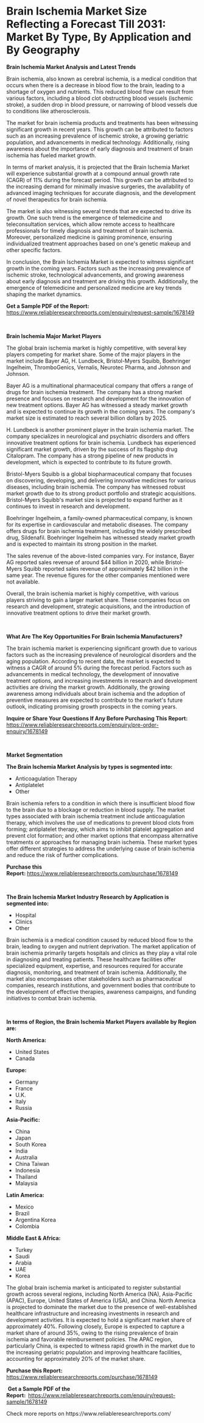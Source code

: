 <p><h1>Brain Ischemia Market Size Reflecting a Forecast Till 2031: Market By Type, By Application and By Geography</h1></p><p><strong>Brain Ischemia Market Analysis and Latest Trends</strong></p>
<p><p>Brain ischemia, also known as cerebral ischemia, is a medical condition that occurs when there is a decrease in blood flow to the brain, leading to a shortage of oxygen and nutrients. This reduced blood flow can result from various factors, including a blood clot obstructing blood vessels (ischemic stroke), a sudden drop in blood pressure, or narrowing of blood vessels due to conditions like atherosclerosis.</p><p>The market for brain ischemia products and treatments has been witnessing significant growth in recent years. This growth can be attributed to factors such as an increasing prevalence of ischemic stroke, a growing geriatric population, and advancements in medical technology. Additionally, rising awareness about the importance of early diagnosis and treatment of brain ischemia has fueled market growth.</p><p>In terms of market analysis, it is projected that the Brain Ischemia Market will experience substantial growth at a compound annual growth rate (CAGR) of 11% during the forecast period. This growth can be attributed to the increasing demand for minimally invasive surgeries, the availability of advanced imaging techniques for accurate diagnosis, and the development of novel therapeutics for brain ischemia.</p><p>The market is also witnessing several trends that are expected to drive its growth. One such trend is the emergence of telemedicine and teleconsultation services, which allow remote access to healthcare professionals for timely diagnosis and treatment of brain ischemia. Moreover, personalized medicine is gaining prominence, ensuring individualized treatment approaches based on one's genetic makeup and other specific factors.</p><p>In conclusion, the Brain Ischemia Market is expected to witness significant growth in the coming years. Factors such as the increasing prevalence of ischemic stroke, technological advancements, and growing awareness about early diagnosis and treatment are driving this growth. Additionally, the emergence of telemedicine and personalized medicine are key trends shaping the market dynamics.</p></p>
<p><strong>Get a Sample PDF of the Report:&nbsp;</strong> <a href="https://www.reliableresearchreports.com/enquiry/request-sample/1678149">https://www.reliableresearchreports.com/enquiry/request-sample/1678149</a></p>
<p>&nbsp;</p>
<p><strong>Brain Ischemia Major Market Players</strong></p>
<p><p>The global brain ischemia market is highly competitive, with several key players competing for market share. Some of the major players in the market include Bayer AG, H. Lundbeck, Bristol-Myers Squibb, Boehringer Ingelheim, ThromboGenics, Vernalis, Neurotec Pharma, and Johnson and Johnson.</p><p>Bayer AG is a multinational pharmaceutical company that offers a range of drugs for brain ischemia treatment. The company has a strong market presence and focuses on research and development for the innovation of new treatment options. Bayer AG has witnessed a steady market growth and is expected to continue its growth in the coming years. The company's market size is estimated to reach several billion dollars by 2025.</p><p>H. Lundbeck is another prominent player in the brain ischemia market. The company specializes in neurological and psychiatric disorders and offers innovative treatment options for brain ischemia. Lundbeck has experienced significant market growth, driven by the success of its flagship drug Citalopram. The company has a strong pipeline of new products in development, which is expected to contribute to its future growth.</p><p>Bristol-Myers Squibb is a global biopharmaceutical company that focuses on discovering, developing, and delivering innovative medicines for various diseases, including brain ischemia. The company has witnessed robust market growth due to its strong product portfolio and strategic acquisitions. Bristol-Myers Squibb's market size is projected to expand further as it continues to invest in research and development.</p><p>Boehringer Ingelheim, a family-owned pharmaceutical company, is known for its expertise in cardiovascular and metabolic diseases. The company offers drugs for brain ischemia treatment, including the widely prescribed drug, Sildenafil. Boehringer Ingelheim has witnessed steady market growth and is expected to maintain its strong position in the market.</p><p>The sales revenue of the above-listed companies vary. For instance, Bayer AG reported sales revenue of around $44 billion in 2020, while Bristol-Myers Squibb reported sales revenue of approximately $42 billion in the same year. The revenue figures for the other companies mentioned were not available.</p><p>Overall, the brain ischemia market is highly competitive, with various players striving to gain a larger market share. These companies focus on research and development, strategic acquisitions, and the introduction of innovative treatment options to drive their market growth.</p></p>
<p>&nbsp;</p>
<p><strong>What Are The Key Opportunities For Brain Ischemia Manufacturers?</strong></p>
<p><p>The brain ischemia market is experiencing significant growth due to various factors such as the increasing prevalence of neurological disorders and the aging population. According to recent data, the market is expected to witness a CAGR of around 5% during the forecast period. Factors such as advancements in medical technology, the development of innovative treatment options, and increasing investments in research and development activities are driving the market growth. Additionally, the growing awareness among individuals about brain ischemia and the adoption of preventive measures are expected to contribute to the market's future outlook, indicating promising growth prospects in the coming years.</p></p>
<p><strong>Inquire or Share Your Questions If Any Before Purchasing This Report:</strong> <a href="https://www.reliableresearchreports.com/enquiry/pre-order-enquiry/1678149">https://www.reliableresearchreports.com/enquiry/pre-order-enquiry/1678149</a></p>
<p>&nbsp;</p>
<p><strong>Market Segmentation</strong></p>
<p><strong>The Brain Ischemia Market Analysis by types is segmented into:</strong></p>
<p><ul><li>Anticoagulation Therapy</li><li>Antiplatelet</li><li>Other</li></ul></p>
<p><p>Brain ischemia refers to a condition in which there is insufficient blood flow to the brain due to a blockage or reduction in blood supply. The market types associated with brain ischemia treatment include anticoagulation therapy, which involves the use of medications to prevent blood clots from forming; antiplatelet therapy, which aims to inhibit platelet aggregation and prevent clot formation; and other market options that encompass alternative treatments or approaches for managing brain ischemia. These market types offer different strategies to address the underlying cause of brain ischemia and reduce the risk of further complications.</p></p>
<p><strong>Purchase this Report:&nbsp;</strong><a href="https://www.reliableresearchreports.com/purchase/1678149">https://www.reliableresearchreports.com/purchase/1678149</a></p>
<p>&nbsp;</p>
<p><strong>The Brain Ischemia Market Industry Research by Application is segmented into:</strong></p>
<p><ul><li>Hospital</li><li>Clinics</li><li>Other</li></ul></p>
<p><p>Brain ischemia is a medical condition caused by reduced blood flow to the brain, leading to oxygen and nutrient deprivation. The market application of brain ischemia primarily targets hospitals and clinics as they play a vital role in diagnosing and treating patients. These healthcare facilities offer specialized equipment, expertise, and resources required for accurate diagnosis, monitoring, and treatment of brain ischemia. Additionally, the market also encompasses other stakeholders such as pharmaceutical companies, research institutions, and government bodies that contribute to the development of effective therapies, awareness campaigns, and funding initiatives to combat brain ischemia.</p></p>
<p>&nbsp;</p>
<p><strong>In terms of Region, the Brain Ischemia Market Players available by Region are:</strong></p>
<p>
    <p> <strong> North America: </strong>
        <ul>
            <li>United States</li>
            <li>Canada</li>
        </ul>
        </p> 
    <p> <strong> Europe: </strong>
        <ul>
            <li>Germany</li>
            <li>France</li>
            <li>U.K.</li>
            <li>Italy</li>
            <li>Russia</li>
        </ul>
        </p> 
    <p> <strong> Asia-Pacific: </strong>
        <ul>
            <li>China</li>
            <li>Japan</li>
            <li>South Korea</li>
            <li>India</li>
            <li>Australia</li>
            <li>China Taiwan</li>
            <li>Indonesia</li>
            <li>Thailand</li>
            <li>Malaysia</li>
        </ul>
        </p> 
    <p> <strong> Latin America: </strong>
        <ul>
            <li>Mexico</li>
            <li>Brazil</li>
            <li>Argentina Korea</li>
            <li>Colombia</li>
        </ul>
        </p> 
    <p> <strong> Middle East & Africa: </strong>
        <ul>
            <li>Turkey</li>
            <li>Saudi</li>
            <li>Arabia</li>
            <li>UAE</li>
            <li>Korea</li>
        </ul>
    </p>
    </p>
<p><p>The global brain ischemia market is anticipated to register substantial growth across several regions, including North America (NA), Asia-Pacific (APAC), Europe, United States of America (USA), and China. North America is projected to dominate the market due to the presence of well-established healthcare infrastructure and increasing investments in research and development activities. It is expected to hold a significant market share of approximately 40%. Following closely, Europe is expected to capture a market share of around 35%, owing to the rising prevalence of brain ischemia and favorable reimbursement policies. The APAC region, particularly China, is expected to witness rapid growth in the market due to the increasing geriatric population and improving healthcare facilities, accounting for approximately 20% of the market share.</p></p>
<p><strong>Purchase this Report: </strong><a href="https://www.reliableresearchreports.com/purchase/1678149">https://www.reliableresearchreports.com/purchase/1678149</a></p>
<p>&nbsp;<strong>Get a Sample PDF of the Report:&nbsp;&nbsp;</strong><a href="https://www.reliableresearchreports.com/enquiry/request-sample/1678149">https://www.reliableresearchreports.com/enquiry/request-sample/1678149</a></p>
<p><strong></strong></p>
<p>Check more reports on https://www.reliableresearchreports.com/</p>